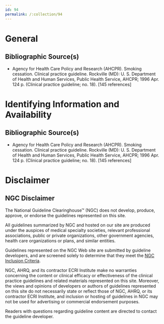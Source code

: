 ```yaml
---
id: 94
permalink: /:collection/94
---
```


# General

## Bibliographic Source(s)

- Agency for Health Care Policy and Research (AHCPR). Smoking cessation. Clinical practice guideline. Rockville (MD): U. S. Department of Health and Human Services, Public Health Service, AHCPR; 1996 Apr. 124 p. (Clinical practice guideline; no. 18). [145 references]

# Identifying Information and Availability

## Bibliographic Source(s)

- Agency for Health Care Policy and Research (AHCPR). Smoking cessation. Clinical practice guideline. Rockville (MD): U. S. Department of Health and Human Services, Public Health Service, AHCPR; 1996 Apr. 124 p. (Clinical practice guideline; no. 18). [145 references]

# Disclaimer

## NGC Disclaimer

The National Guideline Clearinghouse™ (NGC) does not develop, produce, approve, or endorse the guidelines represented on this site.

All guidelines summarized by NGC and hosted on our site are produced under the auspices of medical specialty societies, relevant professional associations, public or private organizations, other government agencies, health care organizations or plans, and similar entities.

Guidelines represented on the NGC Web site are submitted by guideline developers, and are screened solely to determine that they meet the [NGC Inclusion Criteria](/help-and-about/summaries/inclusion-criteria).

NGC, AHRQ, and its contractor ECRI Institute make no warranties concerning the content or clinical efficacy or effectiveness of the clinical practice guidelines and related materials represented on this site. Moreover, the views and opinions of developers or authors of guidelines represented on this site do not necessarily state or reflect those of NGC, AHRQ, or its contractor ECRI Institute, and inclusion or hosting of guidelines in NGC may not be used for advertising or commercial endorsement purposes.

Readers with questions regarding guideline content are directed to contact the guideline developer.

